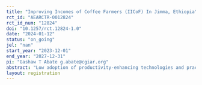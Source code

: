 ```yaml
---
title: "Improving Incomes of Coffee Farmers (IICoF) In Jimma, Ethiopia"
rct_id: "AEARCTR-0012824"
rct_id_num: "12824"
doi: "10.1257/rct.12824-1.0"
date: "2024-01-12"
status: "on_going"
jel: "nan"
start_year: "2023-12-01"
end_year: "2027-12-31"
pi: "Gashaw T Abate g.abate@cgiar.org"
abstract: "Low adoption of productivity-enhancing technologies and practices continues to be the main barrier to increasing yields among smallholder farmers in Ethiopia. Many socioeconomic and behavioral factors contribute to the low adoption of modern inputs and production methods including limited access to inputs, liquidity and credit constraints, risks and uncertainty, information asymmetry, and present-biased behavior, among others. In this study, we evaluate a project that aims to improve the productivity and income of smallholder coffee and maize farmers in Jimma zone by addressing multiple technology adoption constraints. The evaluation mainly rely on a randomized controlled trial (RCT) to assess the causal effect of the interventions on the adoption of good agricultural practices, productivity, and income. The evaluation will also assess potential synergies between the interventions, provide insights into the pathways that help explain the realized impacts, and potential heterogeneity of impacts along economic and social dimensions.."
layout: registration
---
```


